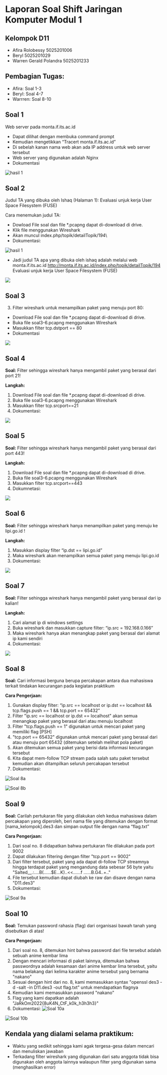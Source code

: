 # Laporan Soal Shift Jaringan Komputer Modul 1

## Kelompok D11

- Afira Rolobessy         5025201006
- Beryl                   5025201029
- Warren Gerald Polandra  5025201233

## Pembagian Tugas:
- Afira: Soal 1-3
- Beryl: Soal 4-7
- Warrren: Soal 8-10

## Soal 1
Web server pada monta.if.its.ac.id
-	Dapat dilihat dengan membuka command prompt
-	Kemudian mengetikkan “Tracert monta.if.its.ac.id”
-	Di sebelah kanan nama web akan ada IP address untuk web server tersebut
-	Web server yang digunakan adalah Nginx
-	Dokumentasi

![hasil 1](https://github.com/AfiraRolobessy03/gambar-modul-1-jarkom/blob/main/image.png)


## Soal 2
Judul TA yang dibuka oleh Ishaq (Halaman 1):  Evaluasi unjuk kerja User Space Filesystem (FUSE)

Cara menemukan judul TA:
-	Dowload File soal dan file *.pcapng dapat di-download di drive.
-	Klik file menggunakan Wireshark
-	Akan muncul index.php/topik/detailTopik/194\
-	Dokumentasi:

![hasil 1](https://github.com/AfiraRolobessy03/gambar-modul-1-jarkom/blob/main/2.png)

-	Jadi judul TA apa yang dibuka oleh ishaq adalah melalui web monta.if.its.ac.id http://monta.if.its.ac.id/index.php/topik/detailTopik/194 Evaluasi unjuk kerja User Space Filesystem (FUSE)

![](https://github.com/AfiraRolobessy03/gambar-modul-1-jarkom/blob/main/3.png)

## Soal 3
3.	Filter wireshark untuk menampilkan paket yang menuju port 80:

-	Download File soal dan file *.pcapng dapat di-download di drive.
-	Buka file soal3-6.pcapng menggunakan Wireshark
-	Masukkan filter tcp.dstport == 80
-	Dokumentasi

![](https://github.com/AfiraRolobessy03/gambar-modul-1-jarkom/blob/main/4.png)

## Soal 4
**Soal:**
Filter sehingga wireshark hanya mengambil paket yang berasal dari port 21!

**Langkah:**
1. Download File soal dan file *.pcapng dapat di-download di drive.
2. Buka file soal3-6.pcapng menggunakan Wireshark
3. Masukkan filter tcp.srcport==21
4. Dokumentasi:

![](https://cdn.discordapp.com/attachments/1023246973551255652/1023247271753695243/unknown.png)

## Soal 5
**Soal:**
Filter sehingga wireshark hanya mengambil paket yang berasal dari port 443!

**Langkah:**
1. Download File soal dan file *.pcapng dapat di-download di drive.
2. Buka file soal3-6.pcapng menggunakan Wireshark
3. Masukkan filter tcp.srcport==443
4. Dokumnetasi:

![](https://cdn.discordapp.com/attachments/1023246973551255652/1023247546983911485/unknown.png)

## Soal 6
**Soal:**
Filter sehingga wireshark hanya menampilkan paket yang menuju ke lipi.go.id !

**Langkah:**
1. Masukkan display filter “ip.dst == lipi.go.id”
2. Maka wireshark akan menampilkan semua paket yang menuju lipi.go.id
3. Dokumentasi:

![](https://cdn.discordapp.com/attachments/1023246973551255652/1023247715913695262/unknown.png)


## Soal 7
**Soal:**
Filter sehingga wireshark hanya mengambil paket yang berasal dari ip kalian!

**Langkah:**
1. Cari alamat ip di windows settings
2. Buka wireshark dan masukkan capture filter: “ip.src = 192.168.0.166”
3. Maka wireshark hanya akan menangkap paket yang berasal dari alamat ip kami sendiri
4. Dokumentasi:

![](https://cdn.discordapp.com/attachments/1023246973551255652/1023248269868028044/unknown.png)


## Soal 8

**Soal:**
Cari informasi berguna berupa percakapan antara dua mahasiswa terkait tindakan kecurangan pada kegiatan praktikum

**Cara Pengerjaan:**
1. Gunakan display filter: “ip.src == localhost or ip.dst == localhost && tcp.flags.push == 1 && tcp.port == 65432”
2. Filter "ip.src == localhost or ip.dst == localhost" akan semua menangkap paket yang berasal dari atau menuju localhost
3. Filter "tcp.flags.push == 1" digunakan untuk mencari paket yang memiliki flag [PSH]
4. "tcp.port == 65432" digunakan untuk mencari paket yang berasal dari atau menuju port 65432 (ditemukan setelah melihat pola paket)
5. Akan ditemukan semua paket yang berisi data informasi kecurangan tersebut
6. Kita dapat mem-follow TCP stream pada salah satu paket tersebut kemudian akan ditampilkan seluruh percakapan tersebut
7. Dokumentasi:

![Soal 8a](https://cdn.discordapp.com/attachments/856609726225973278/1023269443528298526/unknown.png)

![Soal 8b](https://cdn.discordapp.com/attachments/856609726225973278/1023270138969067651/unknown.png)

## Soal 9

**Soal:**
Carilah pertukaran file yang dilakukan oleh kedua mahasiswa dalam percakapan yang diperoleh, beri nama file yang ditemukan dengan format [nama_kelompok].des3 dan simpan output file dengan nama “flag.txt”

**Cara Pengerjaan:**
1. Dari soal no. 8 didapatkan bahwa pertukaran file dilakukan pada port 9002
2. Dapat dilakukan filtering dengan filter "tcp.port == 9002"
3. Dari filter tersebut, paket yang ada dapat di-follow TCP streamnya hingga terdapat paket yang mengandung data sebesar 56 byte yaitu "Salted__.:....B(......$E...K)..<<......f ......B.G4..+.."
4. File tersebut kemudian dapat diubah ke raw dan disave dengan nama "D11.des3"
5. Dokumentasi:

![Soal 9a](https://cdn.discordapp.com/attachments/856609726225973278/1023272134027522109/unknown.png)

## Soal 10

**Soal:**
Temukan password rahasia (flag) dari organisasi bawah tanah yang disebutkan di atas!

**Cara Pengerjaan:**
1. Dari soal no. 8, ditemukan hint bahwa password dari file tersebut adalah sebuah anime kembar lima
2. Dengan mencari informasi di paket lainnya, ditemukan bahwa passwordnya adalah kesamaan dari anime kembar lima tersebut, yaitu nama belakang dari kelima karakter anime tersebut yang bernama "nakano"
3. Sesuai dengan hint dari no. 8, kami memasukkan syntax "openssl des3 -d -salt -in D11.des3 -out flag.txt" untuk mendapatkan flagnya
4. Kemudian kami memasukkan password "nakano"
5. Flag yang kami dapatkan adalah "JaRkOm2022{8uK4N_CtF_k0k_h3h3h3}"
6. Dokumentasi:
![Soal 10a](https://cdn.discordapp.com/attachments/856609726225973278/1023273758871539732/unknown.png)

![Soal 10b](https://cdn.discordapp.com/attachments/856609726225973278/1023274076439052418/unknown.png)

## Kendala yang dialami selama praktikum:
- Waktu yang sedikit sehingga kami agak tergesa-gesa dalam mencari dan menuliskan jawaban
- Terkadang filter wireshark yang digunakan dari satu anggota tidak bisa digunakan oleh anggota lainnya walaupun filter yang digunakan sama (menghasilkan error)
